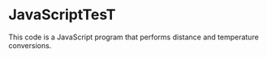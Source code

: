 # JavaScriptTesT
This code is a JavaScript program that performs distance and temperature conversions.
